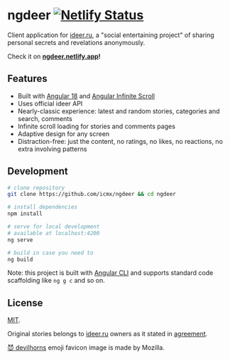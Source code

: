 # ngdeer [![Netlify Status](https://api.netlify.com/api/v1/badges/10f5c8ff-868b-4127-9a5d-3732e1ac3283/deploy-status)](https://ngdeer.netlify.app/)

Client application for [ideer.ru](https://ideer.ru/), a "social entertaining project" of sharing personal secrets and revelations anonymously.

Check it on **[ngdeer.netlify.app](https://ngdeer.netlify.app/)!**

## Features

  - Built with [Angular 18](https://angular.dev/) and [Angular Infinite Scroll](https://github.com/orizens/ngx-infinite-scroll)
  - Uses official ideer API
  - Nearly-classic experience: latest and random stories, categories and search, comments
  - Infinite scroll loading for stories and comments pages
  - Adaptive design for any screen
  - Distraction-free: just the content, no ratings, no likes, no reactions, no extra involving patterns

## Development

```sh
# clone repository
git clone https://github.com/icmx/ngdeer && cd ngdeer

# install dependencies
npm install

# serve for local development
# available at localhost:4200
ng serve

# build in case you need to
ng build
```

Note: this project is built with [Angular CLI](https://angular.dev/tools/cli) and supports standard code scaffolding like `ng g c` and so on.

## License

[MIT](./LICENSE).

Original stories belongs to [ideer.ru](https://ideer.ru/) owners as it stated in [agreement](https://ideer.ru/info/agreement).

[😈 devilhorns](https://github.com/mozilla/fxemoji/blob/270af343bee346d8221f87806d2b1eee0438431a/svgs/FirefoxEmoji/u1F608-devilhorns.svg) emoji favicon image is made by Mozilla.
